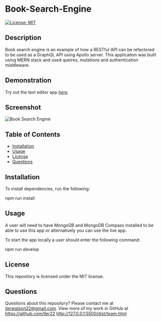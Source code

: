 # Book-Search-Engine

[![License: MIT](https://img.shields.io/badge/License-MIT-yellow.svg)](https://opensource.org/licenses/MIT)

## Description

Book search engine is an example of how a RESTful API can be refactored to be used as a GraphQL API using Apollo server. This application was built using MERN stack and used queires, mutations and authentication middleware.

## Demonstration

Try out the text editor app [_here_](https://iw-book-search-engine.herokuapp.com/).

## Screenshot

![Book Search Engine](https://user-images.githubusercontent.com/89151536/167294140-733eee81-85d2-4592-b0a1-ba6123b188cd.png)

## Table of Contents

- [Installation](#installation)
- [Usage](#usage)
- [License](#license)
- [Questions](#questions)

## Installation

To install dependencies, run the following:

npm run install

## Usage

A user will need to have MongoDB and MongoDB Compass installed to be able to use this app or alternatively you can use the live app.

To start the app locally a user should enter the following command:

npm run develop

## License

This repository is licensed under the MIT license.

## Questions

Questions about this repository? Please contact me at [ilerwatson22@gmail.com](mailto:ilerwatson22@gmail.com). View more of my work in GitHub at https://github.com/Iler22
http://127.0.0.1:5500/dist/team.html
